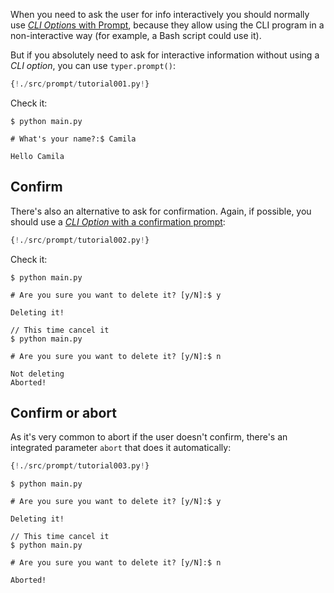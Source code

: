 When you need to ask the user for info interactively you should normally use <a href="https://typer.tiangolo.com/tutorial/options/prompt/" class="external-link" target="_blank">*CLI Option*s with Prompt</a>, because they allow using the CLI program in a non-interactive way (for example, a Bash script could use it).

But if you absolutely need to ask for interactive information without using a *CLI option*, you can use `typer.prompt()`:

```Python hl_lines="5"
{!./src/prompt/tutorial001.py!}
```

Check it:

<div class="termy">

```console
$ python main.py

# What's your name?:$ Camila

Hello Camila
```

</div>

## Confirm

There's also an alternative to ask for confirmation. Again, if possible, you should use a <a href="https://typer.tiangolo.com/tutorial/options/prompt/" class="external-link" target="_blank">*CLI Option* with a confirmation prompt</a>:

```Python hl_lines="5"
{!./src/prompt/tutorial002.py!}
```

Check it:

<div class="termy">

```console
$ python main.py

# Are you sure you want to delete it? [y/N]:$ y

Deleting it!

// This time cancel it
$ python main.py

# Are you sure you want to delete it? [y/N]:$ n

Not deleting
Aborted!
```

</div>

## Confirm or abort

As it's very common to abort if the user doesn't confirm, there's an integrated parameter `abort` that does it automatically:

```Python hl_lines="5"
{!./src/prompt/tutorial003.py!}
```

<div class="termy">

```console
$ python main.py

# Are you sure you want to delete it? [y/N]:$ y

Deleting it!

// This time cancel it
$ python main.py

# Are you sure you want to delete it? [y/N]:$ n

Aborted!
```

</div>
